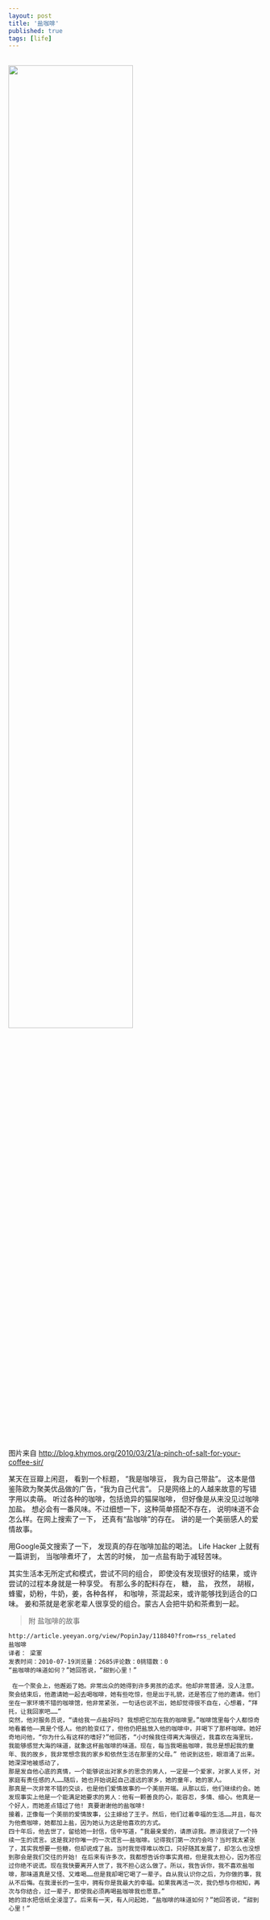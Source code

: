 ```yaml
---
layout: post
title: '盐咖啡'
published: true
tags: [life]
---
```


<br />

<div class="row text-center">
	<img src="http://blog.khymos.org/wp-content/2010/03/espress-with-salt.jpg" width="70%">
</div>

图片来自 http://blog.khymos.org/2010/03/21/a-pinch-of-salt-for-your-coffee-sir/

某天在豆瓣上闲逛， 看到一个标题， “我是咖啡豆， 我为自己带盐”。 这本是借鉴陈欧为聚美优品做的广告，“我为自己代言”。 只是网络上的人越来故意的写错字用以卖萌。
听过各种的咖啡，包括诡异的猫屎咖啡， 但好像是从来没见过咖啡加盐。 想必会有一番风味。不过细想一下，这种简单搭配不存在， 说明味道不会怎么样。在网上搜索了一下， 还真有“盐咖啡”的存在。 讲的是一个美丽感人的爱情故事。

用Google英文搜索了一下， 发现真的存在咖啡加盐的喝法。 Life Hacker 上就有一篇讲到， 当咖啡煮坏了， 太苦的时候， 加一点盐有助于减轻苦味。

其实生活本无所定式和模式，尝试不同的组合， 即使没有发现很好的结果，或许尝试的过程本身就是一种享受。
有那么多的配料存在， 糖， 盐， 孜然， 胡椒， 蜂蜜，奶粉，牛奶，姜，各种各样， 和咖啡，茶混起来，或许能够找到适合的口味。 姜和茶就是老家老辈人很享受的组合。蒙古人会把牛奶和茶煮到一起。

> 附 盐咖啡的故事

```
http://article.yeeyan.org/view/PopinJay/118840?from=rss_related
盐咖啡
译者： 梁軍
发表时间：2010-07-19浏览量：2685评论数：0挑错数：0
“盐咖啡的味道如何？”她回答说，“甜到心里！”

 在一个聚会上，他邂逅了她。非常出众的她得到许多男孩的追求。他却非常普通，没人注意。
聚会结束后，他邀请她一起去喝咖啡，她有些吃惊，但是出于礼貌，还是答应了他的邀请。他们坐在一家环境不错的咖啡馆，他非常紧张，一句话也说不出，她却觉得很不自在，心想着，“拜托，让我回家吧……”
突然，他对服务员说，“请给我一点盐好吗? 我想把它加在我的咖啡里。”咖啡馆里每个人都惊奇地看着他——真是个怪人。他的脸变红了，但他仍把盐放入他的咖啡中，并喝下了那杯咖啡。她好奇地问他，“你为什么有这样的嗜好?”他回答，“小时候我住得离大海很近，我喜欢在海里玩，我能够感觉大海的味道，就象这杯盐咖啡的味道。现在，每当我喝盐咖啡，我总是想起我的童年、我的故乡，我非常想念我的家乡和依然生活在那里的父母。” 他说到这些，眼泪涌了出来。她深深地被感动了，
那是发自他心底的真情，一个能够说出对家乡的思念的男人，一定是一个爱家，对家人关怀，对家庭有责任感的人……随后，她也开始说起自己遥远的家乡，她的童年，她的家人。
那真是一次非常不错的交谈，也是他们爱情故事的一个美丽开端。从那以后，他们继续约会。她发现事实上他是一个能满足她要求的男人：他有一颗善良的心，能容忍，多情、细心。他真是一个好人，而她差点错过了他! 真要谢谢他的盐咖啡!
接着，正像每一个美丽的爱情故事，公主嫁给了王子。然后，他们过着幸福的生活……并且，每次为他煮咖啡，她都加上盐，因为她认为这是他喜欢的方式。
四十年后，他去世了，留给她一封信，信中写道，“我最亲爱的，请原谅我。原谅我说了一个持续一生的谎言。这是我对你唯一的一次谎言——盐咖啡。记得我们第一次约会吗？当时我太紧张了，其实我想要一些糖，但却说成了盐。当时我觉得难以改口，只好随其发展了，却怎么也没想到那会是我们交往的开始! 在后来有许多次，我都想告诉你事实真相，但是我太担心，因为答应过你绝不说谎。现在我快要离开人世了，我不担心这么做了。所以，我告诉你，我不喜欢盐咖啡，那味道真是又怪、又难喝……但是我却喝它喝了一辈子。自从我认识你之后，为你做的事，我从不后悔。在我漫长的一生中，拥有你是我最大的幸福。如果我再活一次，我仍想与你相知，再次与你结合，过一辈子，即使我必须再喝盐咖啡我也愿意。”
她的泪水把信纸全浸湿了。后来有一天，有人问起她，“盐咖啡的味道如何？”她回答说，“甜到心里！”

```
